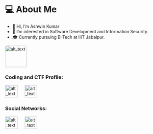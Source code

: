 # 💻 About Me

- 👋 Hi, I’m Ashwin Kumar
- 👀 I’m interested in Software Development and Information Security.
- 🎓 Currently pursuing B-Tech at IIIT Jabalpur.



[<img alt="alt_text" width="70px" src="https://user-images.githubusercontent.com/56394186/195102261-21cce15d-e1b9-405f-936c-12b4cbddf5a6.png" />](https://www.credly.com/badges/e632affe-f6a4-4573-849a-e00c667b8f05?source=linked_in_profile)


### Coding and CTF Profile:

[<img alt="alt_text" width="40px" src="https://leetcode.com/static/images/LeetCode_logo_rvs.png" />](https://leetcode.com/BT-7274/) &nbsp;&nbsp;&nbsp;&nbsp;   [<img alt="alt_text" width="40px" src="https://www.svgrepo.com/show/331423/hack-the-box.svg" />](https://app.hackthebox.com/profile/279478)

### Social Networks:
[<img alt="alt_text" width="40px" src="https://camo.githubusercontent.com/8c244a7a7b8a6e767d241c9a6c5e1b5e13ea693770c52bbc3fe564ba4044a4c9/68747470733a2f2f63646e2d69636f6e732d706e672e666c617469636f6e2e636f6d2f3531322f3137342f3137343835372e706e67" />](https://www.linkedin.com/in/ashwin-kumar-874453193/) &nbsp;&nbsp;&nbsp;&nbsp;  [<img alt="alt_text" width="40px" src="https://camo.githubusercontent.com/52236c55f6117e35021b99656dcec5848035f7f8d8cb7a55c918c1f0cceccd97/68747470733a2f2f63646e2d69636f6e732d706e672e666c617469636f6e2e636f6d2f3531322f3137342f3137343835352e706e67" />](https://www.instagram.com/its_ashwink/)
